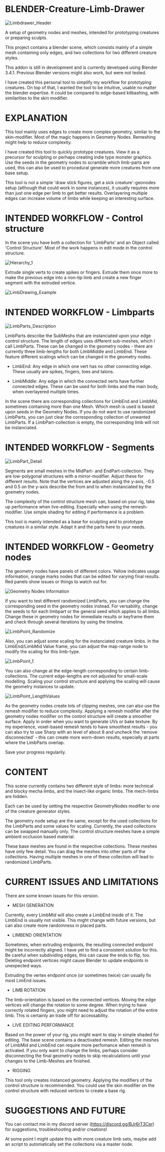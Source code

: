 # BLENDER-Creature-Limb-Drawer
![Limbdrawer_Header](https://user-images.githubusercontent.com/18192380/217829911-5eef2db8-1471-43b6-9941-7378dec11d2a.png)

A setup of geometry nodes and meshes, intended for prototyping creatures or preparing sculpts.

This project contains a blender scene, which consists mainly of a simple mesh containing only edges, and two collections for two different creature styles.

This addon is still in development and is currently developed using Blender 3.4.1. Previous Blender versions might also work, but were not tested.

I have created this personal tool to simplify my workflow for prototyping creatures. On top of that, I wanted the tool to be intuitive, usable no matter the blender expertise.
It could be compared to edge-based kitbashing, with similarities to the skin modifier.

# EXPLANATION

This tool mainly uses edges to create more complex geometry, similar to the skin-modifier.
Most of the magic happens in Geometry Nodes. Remeshing might help to reduce complexity.

I have created this tool to quickly prototype creatures. View it as a precursor for sculpting or perhaps creating indie type monster graphics.
Use the seeds in the geometry nodes to scramble which limb-parts are used, this can also be used to procedural generate more creatures from one base setup.

This tool is not a simple 'draw stick figures, get a sick creature'-geonodes setup (although that could work in some instances), it usually requires more than just one edge per limb to get better results. 
Overlayering multiple edges can increase volume of limbs while keeping an interesting surface.

# INTENDED WORKFLOW - Control structure

In the scene you have both a collection for 'LimbParts' and an Object called 'Control Structure'.
Most of the work happens in edit mode in the control structure.

![Hierarchy_1](https://user-images.githubusercontent.com/18192380/217834910-7ba84abb-3a1a-4c0e-ac35-62000789af4b.png)

Extrude single verts to create spikes or fingers. Extrude them once more to make the previous edge into a non-tip limb and create a new finger segment with the extruded vertice. 

![LimbDrawing_Example](https://user-images.githubusercontent.com/18192380/217837337-79f60028-bbc8-4bca-ad4e-a002dff970c2.png)

# INTENDED WORKFLOW - Limbparts

![LimbParts_Description](https://user-images.githubusercontent.com/18192380/217838260-c02895d8-7459-4832-9d83-1615be2c964c.png)

LimbParts describe the SubMeshs that are instanciated upon your edge control structure.
The length of edges uses different sub-meshes, which I call LimbParts. These can be changed in the geometry nodes - there are currently three limb-lengths for both LimbMiddle and LimbEnd. These feature different scalings which can be changed in the geometry nodes.

- LimbEnd: Any edge in which one vert has no other connecting edge. These usually are spikes, fingers, toes and talons.

- LimbMiddle: Any edge in which the connected verts have further connected edges. These can be used for both limbs and the main body, when overlayered multiple times.

In the scene there are corresponding collections for LimbEnd and LimbMid, sometimes containing more than one Mesh. 
Which mesh is used is based upon seeds in the Geometry Nodes. 
If you do not want to use randomized LimbParts, you can just clear the corresponding collection of unwanted LimbParts. If a LimbPart-collection is empty, the corresponding limb will not be instanciated.

# INTENDED WORKFLOW - Segments

![LimbPart_Detail](https://user-images.githubusercontent.com/18192380/217841709-7e35358b-f534-41df-adbc-9d34e0cea3d0.png)

Segments are small meshes in the MidPart- and EndPart-collection. They are low-polygonal structures with a mirror-modifier. Adjust these for different results. Note that the vertices are adjusted along the y-axis, -0.5 and 0.5 on the y-axis describe the from and to when instanciated by the goemetry nodes.

The complexity of the control structure mesh can, based on your rig, take up performance when live-editing. Especially when using the remesh-modifier.
Use simple shading for editing if performance is a problem.

This tool is mainly intended as a base for sculpting and to prototype creatures in a similar style. Adapt it and the parts here to your needs.

# INTENDED WORKFLOW - Geometry nodes

The geometry nodes have panels of different colors. Yellow indicates usage information, orange marks nodes that can be edited for varying final results. Red panels show issues or things to watch out for.

![Geometry Nodes Information](https://user-images.githubusercontent.com/18192380/217843049-99a5eee2-2ddf-4f22-8b65-5014348b37e3.png)

If you want to test different randomized LimbParts, you can change the corresponding seed in the geometry nodes instead. 
For versability, change the seeds to for each limbpart or the general seed which applies to all limbs. Change these in geometry nodes for immediate results or keyframe them and check through several iterations by using the timeline. 

![LimbPoint_Randomize](https://user-images.githubusercontent.com/18192380/217842118-998672d0-92cf-4e3f-8da9-4df2ff4f619a.png)

Also, you can adjust some scaling for the instanciated creature limbs.
In the LimbEnd/LimbMid Value frame, you can adjust the map-range node to modify the scaling for this limb-type.

![LimbPoint_1](https://user-images.githubusercontent.com/18192380/217843290-3f5399d3-efb9-4972-97b6-24150785dd69.png)

You can also change at the edge-length corresponding to certain limb-collections. The current edge-lengths are not adjusted for small-scale modelling. Scaling your control structure and applying the scaling will cause the geometry instances to update.

![LimbPoint_LengthValues](https://user-images.githubusercontent.com/18192380/217843809-90a0e588-6181-4e16-bf66-335f83cc7c94.png)

As the geometry nodes create lots of clipping meshes, one can also use the remesh modifier to reduce complexity. Applying a remesh modifier after the geometry nodes modifier on the control structure will create a smoother surface. Apply in order when you want to generate UVs or bake texture.
By my experience, voxel-based remesh tends to have smoothest results - you can also try to use Sharp with an level of about 8 and uncheck the 'remove disconnected' - this can create more worn-down results, especially at parts where the LimbParts overlap. 

Save your progress regularily. 

# CONTENT

This scene currently contains two different style of limbs: more technical and blocky mecha limbs, and the insect-like organic limbs. The mech-limbs are hidden.

Each can be used by setting the respective GeometryNodes modifier to one of the creature generator styles.

The geometry node setup are the same, except for the used collections for the LimbParts and some values for scaling. Currently, the used collections can be swapped manually only.
The control structure meshes have a simple ambient occlusion based material.

These base meshes are found in the respective collections. These meshes have only few detail.
You can drag the meshes into other parts of the collections. Having multiple meshes in one of these collection will lead to randomized LimbParts.

# CURRENT ISSUES AND LIMITATIONS

There are some known issues for this version. 

- MESH GENERATION

Currently, every LimbMid will also create a LimbEnd inside of it. The LimbEnd is usually not visible. This might change with future versions, but can also create more randomness in placed parts.

- LIMBEND ORIENTATION

Sometimes, when extruding endpoints, the resulting connected endpoint might be incorrectly aligned. I have yet to find a consistent solution for this. 
Be careful when subdividing edges, this can cause the ends to flip, too. Deleting endpoint vertices might cause Blender to update endpoints in unexpected ways. 

Extruding the vertex endpoint once (or sometimes twice) can usually fix most LimEnd issues.

- LIMB ROTATION

The limb-orientation is based on the connected vertices. Moving the edge vertices will change the rotation to some degree. When trying to have correctly rotated fingers, you might need to adjust the rotation of the entire limb. This is certainly an trade off for accessability. 

- LIVE EDITING PERFORMANCE

Based on the power of your rig, you might want to stay in simple shaded for editing.
The base scene contains a deactivated remesh.
Editing the meshes of LimbMid and LimbEnd can require more perfomance when remesh is activated. If you only want to change the limbs, perhaps consider disconnecting the final geometry nodes to skip recalculations until your changes to the Limb-Meshes are finished.

- RIGGING

This tool only creates instanced geometry. Applying the modifiers of the control structure is recommended. You could use the skin modifier on the control structure with reduced vertices to create a base rig. 

# SUGGESTIONS AND FUTURE
You can contact me in my discord server (https://discord.gg/BJr6rT3Cer) for suggestions, troubleshooting and/or creations! 

At some point I might update this with more creature limb sets, maybe add an script to automatically set the collections via a master node.
